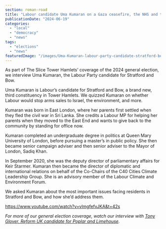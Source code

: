 ```yaml
---
section: roman-road
title: "Labour candidate Uma Kumaran on a Gaza ceasefire, the NHS and the Grenfell fire"
publicationDate: "2024-06-19"
categories: 
  - "local"
  - "democracy"
  - "news"
tags: 
  - "elections"
  - "news"
featuredImage: "/images/Uma-Kumaran-labour-party-candidate-stratford-bow-web.jpg"
---
```


As part of The Slice Tower Hamlets’ coverage of the 2024 general election, we interview Uma Kumaran, the Labour Party candidate for Stratford and Bow. 

Uma Kumaran is Labour’s candidate for Stratford and Bow, a brand new, third constituency in Tower Hamlets. We quizzed Kumaran on whether Labour would stop arms sales to Israel, the environment, and more. 

Kumaran was born in East London, where her parents first settled when they fled the civil war in Sri Lanka. She credits a Labour MP for helping her parents when they moved to the East End and wants to give back to the community by standing for office now.

Kumaran completed an undergraduate degree in politics at Queen Mary University of London, before pursuing a master’s in public policy. She then became senior campaign adviser and then senior adviser to the Mayor of London, Sadiq Khan.

In September 2020, she was the deputy director of parliamentary affairs for Keir Starmer. Kumaran then became the director of diplomatic and international relations on behalf of the Co-Chairs of the C40 Cities Climate Leadership Group. She is an advisory member of the Labour Climate and Environment Forum. 

We asked Kumaran about the most important issues facing residents in Stratford and Bow, and how she’d address them.

https://www.youtube.com/watch?v=vlmgfefvJKA&t=42s

_For more of our general election coverage, watch our interview with [Tony Glover, Reform UK candidate for Poplar and Limehouse](https://poplarlondon.co.uk/tony-glover-reform-uk-candidate-poplar-limehouse-interview/)._

